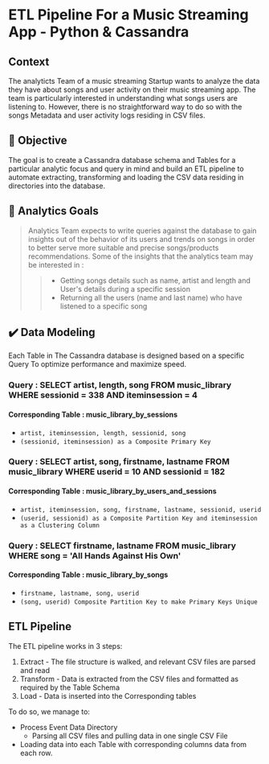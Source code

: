 # ETL Pipeline For a Music Streaming App - Python & Cassandra
## Context
The analyticts Team of a music streaming Startup wants to analyze the data they have about songs and user activity on their music streaming app. The team is particularly interested in understanding what songs users are listening to. However, there is no straightforward way to do so with the songs Metadata and user activity logs residing in CSV files.

## :dart: Objective
The goal is to create a Cassandra database schema and Tables for a particular analytic focus and query in mind and build an ETL pipeline to automate extracting, transforming and loading the CSV data residing in directories into the database.

## :checkered_flag: Analytics Goals
>Analytics Team expects to write queries against the database to gain insights out of the behavior of its users and trends on songs in order to better serve more suitable and precise songs/products recommendations. Some of the insights that the analytics team may be interested in :
>
>> - Getting songs details such as name, artist and length and User's details during a specific session
>> - Returning all the users (name and last name) who have listened to a specific song

## :heavy_check_mark: Data Modeling
Each Table in The Cassandra database is designed based on a specific Query To optimize performance and maximize speed. 

### Query : SELECT artist, length, song FROM music_library WHERE sessionid = 338 AND iteminsession = 4
#### Corresponding Table : music_library_by_sessions
- `artist, iteminsession, length, sessionid, song`  
- `(sessionid, iteminsession) as a Composite Primary Key`  

### Query : SELECT artist, song, firstname, lastname FROM music_library WHERE userid = 10 AND sessionid = 182
#### Corresponding Table : music_library_by_users_and_sessions
- `artist, iteminsession, song, firstname, lastname, sessionid, userid`  
- `(userid, sessionid) as a Composite Partition Key and iteminsession as a Clustering Column`  

### Query : SELECT firstname, lastname FROM music_library WHERE song = 'All Hands Against His Own'
#### Corresponding Table : music_library_by_songs
- `firstname, lastname, song, userid`  
- `(song, userid) Composite Partition Key to make Primary Keys Unique`  

## ETL Pipeline

The ETL pipeline works in 3 steps:

1. Extract - The file structure is walked, and relevant CSV files are parsed and read 
2. Transform - Data is extracted from the CSV files and formatted as required by the Table Schema
3. Load - Data is inserted into the Corresponding tables

To do so, we manage to:  

- Process Event Data Directory
    - Parsing all CSV files and pulling data in one single CSV File  
- Loading data into each Table with corresponding columns data from each row.
